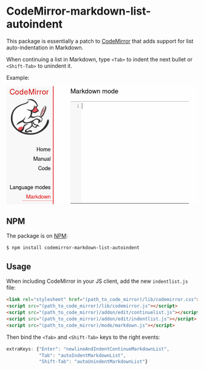 # CodeMirror-markdown-list-autoindent

This package is essentially a patch to
[CodeMirror](https://github.com/codemirror/CodeMirror) that adds support for
list auto-indentation in Markdown.

When continuing a list in Markdown, type `<Tab>` to indent the next bullet or
`<Shift-Tab>` to unindent it.

Example:

![Screencast](https://raw.githubusercontent.com/joel-porquet/CodeMirror-markdown-list-autoindent/master/screencast.gif)

## NPM

The package is on
[NPM](https://www.npmjs.com/package/codemirror-markdown-list-autoindent):

```console
$ npm install codemirror-markdown-list-autoindent
```

## Usage

When including CodeMirror in your JS client, add the new `indentlist.js` file:

```HTML
<link rel="stylesheet" href="(path_to_code_mirror)/lib/codemirror.css">
<script src="(path_to_code_mirror)/lib/codemirror.js"></script>
<script src="(path_to_code_mirror)/addon/edit/continuelist.js"></script>
<script src="(path_to_code_mirror)/addon/edit/indentlist.js"></script>
<script src="(path_to_code_mirror)/mode/markdown.js"></script>
```

Then bind the `<Tab>` and `<Shift-Tab>` keys to the right events:

```Javascript
extraKeys: {"Enter": "newlineAndIndentContinueMarkdownList",
            "Tab": "autoIndentMarkdownList",
            "Shift-Tab": "autoUnindentMarkdownList"}
```
